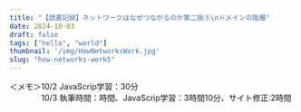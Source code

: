 ```yaml
---
title: "【読書記録】ネットワークはなぜつながるのか第二版⑤\nドメインの階層"
date: 2024-10-03
draft: false
tags: ["hello", "world"]
thumbnail: '/img/HowNetworksWork.jpg'
slug: "how-networks-work5"
---
```




＜メモ＞10/2 JavaScrip学習：30分   
　　　　10/3  執筆時間：時間、JavaScrip学習：3時間10分、サイト修正:2時間